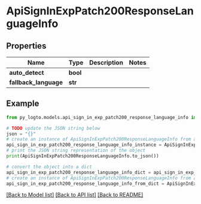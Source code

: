 # ApiSignInExpPatch200ResponseLanguageInfo


## Properties

Name | Type | Description | Notes
------------ | ------------- | ------------- | -------------
**auto_detect** | **bool** |  | 
**fallback_language** | **str** |  | 

## Example

```python
from py_logto.models.api_sign_in_exp_patch200_response_language_info import ApiSignInExpPatch200ResponseLanguageInfo

# TODO update the JSON string below
json = "{}"
# create an instance of ApiSignInExpPatch200ResponseLanguageInfo from a JSON string
api_sign_in_exp_patch200_response_language_info_instance = ApiSignInExpPatch200ResponseLanguageInfo.from_json(json)
# print the JSON string representation of the object
print(ApiSignInExpPatch200ResponseLanguageInfo.to_json())

# convert the object into a dict
api_sign_in_exp_patch200_response_language_info_dict = api_sign_in_exp_patch200_response_language_info_instance.to_dict()
# create an instance of ApiSignInExpPatch200ResponseLanguageInfo from a dict
api_sign_in_exp_patch200_response_language_info_from_dict = ApiSignInExpPatch200ResponseLanguageInfo.from_dict(api_sign_in_exp_patch200_response_language_info_dict)
```
[[Back to Model list]](../README.md#documentation-for-models) [[Back to API list]](../README.md#documentation-for-api-endpoints) [[Back to README]](../README.md)


